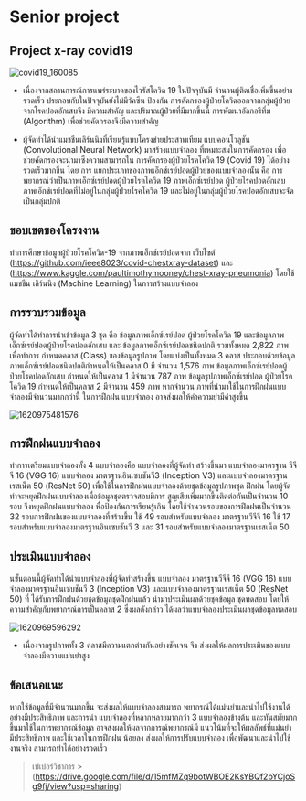 # Senior project

## Project x-ray covid19

![covid19_160085](https://user-images.githubusercontent.com/80037547/118233379-083d0480-b4bc-11eb-8eb4-6b1b8dd5c381.jpg)

- เนื่องจากสถานการณ์การแพร่ระบาดของไวรัสโควิด 19 ในปัจจุบันมี จำนวนผู้ติดเชื่อเพิ่มขึ้นอย่างรวดเร็ว ประกอบกับในปัจจุบันยังไม่มีวัคซีน ป้องกัน การคัดกรองผู้ป่วยโควิดออกจากกลุ่มผู้ป่วยจากโรคปอดอักเสบจึง มีความสำคัญ และปริมาณผู้ป่วยที่มีมากขึ้นนี้ การพัฒนาอัลกอรึทึ่ม (Algorithm) เพื่อช่วยคัดกรองจึงมีความสำคัญ


- ผู้จัดทำได้นําแมชชีนเลิร์นนิงที่เรียนรู้แบบโครงข่ายประสาทเทียม
แบบคอนโวลูชัน (Convolutional Neural Network) มาสร้างแบบจำลอง
ที่เหมาะสมในการคัดกรอง เพื่อช่วยคัดกรองจะนำมาซึ่งความสามารถใน
การคัดกรองผู้ป่วยโรคโควิด 19 (Covid 19) ได้อย่างรวดเร็วมากขึ้น โดย
การ แยกประเภทของภาพเอ็กซ์เรย์ปอดผู้ป่วยของแบบจำลองนั้น คือ การ
พยากรณ์ว่าเป็นภาพเอ็กซ์เรย์ปอดผู้ป่วยโรคโควิด 19 ภาพเอ็กซ์เรย์ปอด
ผู้ป่วยโรคปอดอักเสบ ภาพเอ็กซ์เรย์ปอดที่ไม่อยู่ในกลุ่มผู้ป่วยโรคโควิด 19
และไม่อยู่ในกลุ่มผู้ป่วยโรคปอดอักเสบจะจัดเป็นกลุ่มปกติ


## ขอบเขตของโครงงาน
ทำการศึกษาข้อมูลผู้ป่วยโรคโควิด-19 จากภาพเอ็กซ์เรย์ปอดจาก
เว็บไซต์ (https://github.com/ieee8023/covid-chestxray-dataset) และ (https://www.kaggle.com/paultimothymooney/chest-xray-pneumonia) โดยใช้แมชชีน
เลิร์นนิง (Machine Learning) ในการสร้างแบบจำลอง

## การรวบรวมข้อมูล
ผู้จัดทำได้ทำการนำเข้าข้อมูล 3 ชุด คือ ข้อมูลภาพเอ็กซ์เรย์ปอด
ผู้ป่วยโรคโควิด 19 และข้อมูลภาพเอ็กซ์เรย์ปอดผู้ป่วยโรคปอดอักเสบ และ
ข้อมูลภาพเอ็กซ์เรย์ปอดชนิดปกติ รวมทั้งหมด 2,822 ภาพ เพื่อทำการ
กำหนดคลาส (Class) ของข้อมูลรูปภาพ โดยแบ่งเป็นทั้งหมด 3 คลาส
ประกอบด้วยข้อมูลภาพเอ็กซ์เรย์ปอดชนิดปกติกำหนดให้เป็นคลาส 0 มี
จำนวน 1,576 ภาพ ข้อมูลภาพเอ็กซ์เรย์ปอดผู้ป่วยโรคปอดอักเสบ
กำหนดให้เป็นคลาส 1 มีจำนวน 787 ภาพ ข้อมูลรูปภาพเอ็กซ์เรย์ปอด
ผู้ป่วยโรคโควิด 19 กำหนดให้เป็นคลาส 2 มีจำนวน 459 ภาพ หากจำนวน
ภาพที่นำมาใช้ในการฝึกฝนแบบจำลองมีจำนวนมากกว่านี้ ในการฝึกฝน
แบบจำลอง อาจส่งผลให้ค่าความยำมีค่าสูงขึ้น

![1620975481576](https://user-images.githubusercontent.com/80037547/118233683-6f5ab900-b4bc-11eb-8061-3e42366d55b5.jpg)

## การฝึกฝนแบบจำลอง
ทำการเตรียมแบบจำลองทั้ง 4 แบบจำลองคือ แบบจำลองที่ผู้จัดทำ
สร้างขึ้นมา แบบจำลองมาตรฐาน วีจีจี 16 (VGG 16) แบบจำลอง
มาตรฐานอินเซบชันวี3 (Inception V3) และแบบจำลองมาตรฐานเรสเน็ต
50 (ResNet 50) เพื่อใช้ในการฝึกฝนแบบจำลองด้วยชุดข้อมูลรูปภาพชุด
ฝึกฝน โดยผู้จัดทำจะหยุดฝึกฝนแบบจำลองเมื่อข้อมูลชุดตรวจสอบมีการ
สูญเสียเพิ่มมากขึ้นติดต่อกันเป็นจำนวน 10 รอบ จึงหยุดฝึกฝนแบบจำลอง
พื่อป้องกันการเรียนรู้เกิน โดยใช้จำนวนรอบของการฝึกฝนเป็นจำนวน 32
รอบการฝึกฝนของแบบจำลองที่สร้างขึ้น ใช้ 49 รอบสำหรับแบบจำลอง
มาตรฐานวีจีจี 16 ใช้ 17 รอบสำหรับแบบจำลองมาตรฐานอินเซบชันวี 3
และ 31 รอบสำหรับแบบจำลองมาตรฐานเรสเน็ต 50

## ประเมินแบบจำลอง
นขั้นตอนนี้ผู้จัดทำได้นำแบบจำลองที่ผู้จัดทำสร้างขึ้น แบบจำลอง
มาตรฐานวีจีจี 16 (VGG 16) แบบจำลองมาตรฐานอินเซบชันวี 3
(Inception V3) และแบบจำลองมาตรฐานเรสเน็ต 50 (ResNet 50) ที่
ได้รับการฝึกฝนด้วยชุดข้อมูลชุดฝึกฝนแล้ว นำมาประเมินผลด้วยชุดข้อมูล
ชุดทดสอบ โดยให้ความสำคัญกับพยากรณ์การเป็นคลาส 2 ซึ่งผลดังกล่าว
ได้ผลว่าแบบจำลองประเมินผลชุดข้อมูลทดสอบ

![1620969596292](https://user-images.githubusercontent.com/80037547/118225157-bd68c000-b4ae-11eb-9ebc-2dcd60445891.jpg)

- เนื่องจากรูปภาพทั้ง 3 คลาสมีความแตกต่างกันอย่างชัดเจน จึง
ส่งผลให้ผลการประเมินของแบบจำลองมีความแม่นยำสูง

## ข้อเสนอแนะ
หากใช้ข้อมูลที่มีจำนวนมากขึ้น จะส่งผลให้แบบจำลองสามารถ
พยากรณ์ได้แม่นยำและนำไปใช้งานได้อย่างมีประสิทธิภาพ และการนำ
แบบจำลองที่หลากหลายมากกว่า 3 แบบจำลองข้างต้น และทันสมัยมาก
ขึ้นมาใช้ในการพยากรณ์ข้อมูล อาจส่งผลให้ผลจากการณ์พยากรณ์มี
แนวโน้มที่จะให้ผลลัพธ์ที่แม่นยำ มีประสิทธิภาพ และใช้เวลาในการฝึกฝน
น้อยลง ส่งผลให้การปรับแบบจำลอง เพื่อพัฒนาและนำไปใช้งานจริง
สามารถทำได้อย่างรวดเร็ว

> เปเปอร์วิชาการ >(https://drive.google.com/file/d/15mfMZq9botWBOE2KsYBQf2bYCjoSg9fj/view?usp=sharing)
